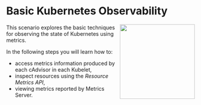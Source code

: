 # Basic Kubernetes Observability #

<img align="right" src="/javajon/courses/kubernetes-observability/basics/assets/ui0dashboard.png" width="200">

This scenario explores the basic techniques for observing the state of Kubernetes using metrics.

In the following steps you will learn how to:

- access metrics information produced by each cAdvisor in each Kubelet,
- inspect resources using the _Resource Metrics API_,
- viewing metrics reported by Metrics Server.
